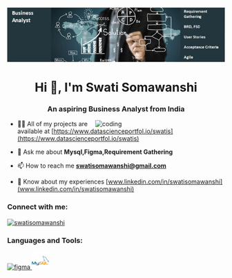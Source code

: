 ![logo](https://github.com/SwatiS-hash/SwatiS-hash/blob/main/banner%20new.jpg)
<h1 align="center">Hi 👋, I'm Swati Somawanshi</h1>
<h3 align="center">An aspiring Business Analyst from India</h3>

<img align="right" alt="coding" width="300" src="https://encrypted-tbn0.gstatic.com/images?q=tbn:ANd9GcTQJMoGD1F3CqFEyzd_izvv0TmVsfKNrgPWlg&s">

- 👨‍💻 All of my projects are available at [https://www.datascienceportfol.io/swatis](https://www.datascienceportfol.io/swatis)

- 💬 Ask me about **Mysql,Figma,Requirement Gathering**

- 📫 How to reach me **swatisomawanshi@gmail.com**

- 📄 Know about my experiences [www.linkedin.com/in/swatisomawanshi](www.linkedin.com/in/swatisomawanshi)

<h3 align="left">Connect with me:</h3>
<p align="left">
<a href="https://linkedin.com/in/swatisomawanshi" target="blank"><img align="center" src="https://raw.githubusercontent.com/rahuldkjain/github-profile-readme-generator/master/src/images/icons/Social/linked-in-alt.svg" alt="swatisomawanshi" height="30" width="40" /></a>
</p>

<h3 align="left">Languages and Tools:</h3>
<p align="left"> <a href="https://www.figma.com/" target="_blank" rel="noreferrer"> <img src="https://www.vectorlogo.zone/logos/figma/figma-icon.svg" alt="figma" width="40" height="40"/> </a> <a href="https://www.mysql.com/" target="_blank" rel="noreferrer"> <img src="https://raw.githubusercontent.com/devicons/devicon/master/icons/mysql/mysql-original-wordmark.svg" alt="mysql" width="40" height="40"/> </a> </p>
